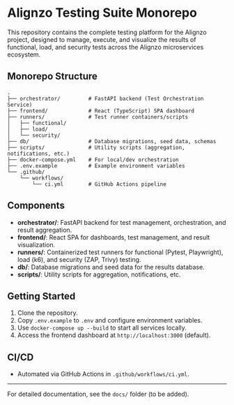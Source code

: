 # Alignzo Testing Suite Monorepo

This repository contains the complete testing platform for the Alignzo project, designed to manage, execute, and visualize the results of functional, load, and security tests across the Alignzo microservices ecosystem.

## Monorepo Structure

```
.
├── orchestrator/         # FastAPI backend (Test Orchestration Service)
├── frontend/             # React (TypeScript) SPA dashboard
├── runners/              # Test runner containers/scripts
│   ├── functional/
│   ├── load/
│   └── security/
├── db/                   # Database migrations, seed data, schemas
├── scripts/              # Utility scripts (aggregation, notifications, etc.)
├── docker-compose.yml    # For local/dev orchestration
├── .env.example          # Example environment variables
└── .github/
    └── workflows/
        └── ci.yml        # GitHub Actions pipeline
```

## Components

- **orchestrator/**: FastAPI backend for test management, orchestration, and result aggregation.
- **frontend/**: React SPA for dashboards, test management, and result visualization.
- **runners/**: Containerized test runners for functional (Pytest, Playwright), load (k6), and security (ZAP, Trivy) testing.
- **db/**: Database migrations and seed data for the results database.
- **scripts/**: Utility scripts for aggregation, notifications, etc.

## Getting Started

1. Clone the repository.
2. Copy `.env.example` to `.env` and configure environment variables.
3. Use `docker-compose up --build` to start all services locally.
4. Access the frontend dashboard at `http://localhost:3000` (default).

## CI/CD

- Automated via GitHub Actions in `.github/workflows/ci.yml`.

---

For detailed documentation, see the `docs/` folder (to be added).

